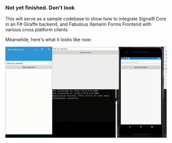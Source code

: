 ### Not yet finished. Don't look

This will serve as a sample codebase to show how to integrate SignalR Core in an F# Giraffe backend, and Fabulous Xamarin Forms Frontend with various cross platform clients

Meanwhile, here's what it looks like now:

![Demo](./Demo.gif)